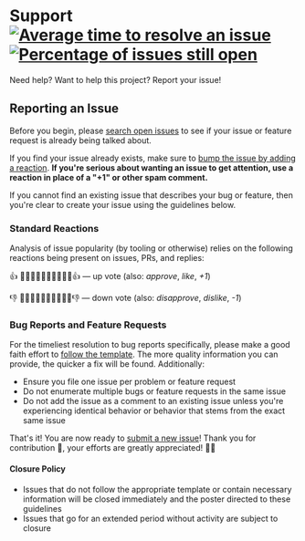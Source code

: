 # Support [![Average time to resolve an issue](https://isitmaintained.com/badge/resolution/Xunnamius/workflow-playground.svg)](https://isitmaintained.com/project/Xunnamius/workflow-playground 'Average time to resolve an issue') [![Percentage of issues still open](https://isitmaintained.com/badge/open/Xunnamius/workflow-playground.svg)](https://isitmaintained.com/project/Xunnamius/workflow-playground 'Percentage of issues still open')

Need help? Want to help this project? Report your issue!

## Reporting an Issue

Before you begin, please
[search open issues](https://github.com/Xunnamius/workflow-playground/issues?q=)
to see if your issue or feature request is already being talked about.

If you find your issue already exists, make sure to
[bump the issue by adding a reaction](https://github.com/blog/2119-add-reactions-to-pull-requests-issues-and-comments).
**If you're serious about wanting an issue to get attention, use a reaction in
place of a "+1" or other spam comment.**

If you cannot find an existing issue that describes your bug or feature, then
you're clear to create your issue using the guidelines below.

### Standard Reactions

Analysis of issue popularity (by tooling or otherwise) relies on the following
reactions being present on issues, PRs, and replies:

:+1: 👍🏿👍🏾👍🏽👍🏼👍🏻👍 — up vote (also: _approve_, _like_, _+1_)

:-1: 👎🏿👎🏾👎🏽👎🏼👎🏻👎 — down vote (also: _disapprove_, _dislike_, _-1_)

### Bug Reports and Feature Requests

For the timeliest resolution to bug reports specifically, please make a good
faith effort to
[follow the template](https://github.com/Xunnamius/workflow-playground/issues/new/choose).
The more quality information you can provide, the quicker a fix will be found.
Additionally:

- Ensure you file one issue per problem or feature request
- Do not enumerate multiple bugs or feature requests in the same issue
- Do not add the issue as a comment to an existing issue unless you're
  experiencing identical behavior or behavior that stems from the exact same
  issue

That's it! You are now ready to
[submit a new issue](https://github.com/Xunnamius/workflow-playground/issues/new/choose)!
Thank you for contribution 🎉, your efforts are greatly appreciated! 🙌🏿

#### Closure Policy

- Issues that do not follow the appropriate template or contain necessary
  information will be closed immediately and the poster directed to these
  guidelines
- Issues that go for an extended period without activity are subject to closure
